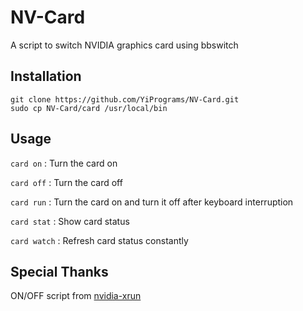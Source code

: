 # NV-Card
A script to switch NVIDIA graphics card using bbswitch

## Installation

```shell
git clone https://github.com/YiPrograms/NV-Card.git
sudo cp NV-Card/card /usr/local/bin
```

## Usage

`card on` : Turn the card on

`card off` : Turn the card off

`card run` : Turn the card on and turn it off after keyboard interruption

`card stat` : Show card status

`card watch` : Refresh card status constantly

## Special Thanks

ON/OFF script from [nvidia-xrun](https://github.com/Witko/nvidia-xrun)